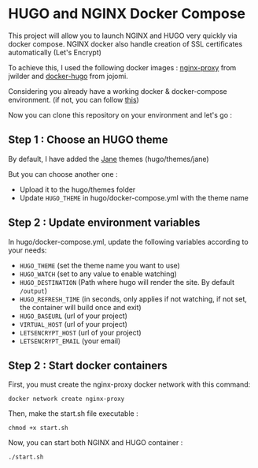 # HUGO and NGINX Docker Compose

This project will allow you to launch NGINX and HUGO very quickly via docker compose.
NGINX docker also handle creation of SSL certificates automatically (Let's Encrypt)

To achieve this, I used the following docker images : [nginx-proxy](https://hub.docker.com/r/jwilder/nginx-proxy) from jwilder and [docker-hugo](https://hub.docker.com/r/jojomi/hugo) from jojomi.

Considering you already have a working docker & docker-compose environment. (if not, you can follow [this](https://support.netfoundry.io/hc/en-us/articles/360057865692-Installing-Docker-and-docker-compose-for-Ubuntu-20-04))

Now you can clone this repository on your environment and let's go :

## Step 1 : Choose an HUGO theme

By default, I have added the [Jane](https://github.com/xianmin/hugo-theme-jane) themes (hugo/themes/jane)

But you can choose another one :
- Upload it to the hugo/themes folder
- Update `HUGO_THEME` in hugo/docker-compose.yml with the theme name

## Step 2 : Update environment variables

In hugo/docker-compose.yml, update the following variables according to your needs: 

* `HUGO_THEME` (set the theme name you want to use)
* `HUGO_WATCH` (set to any value to enable watching)
* `HUGO_DESTINATION` (Path where hugo will render the site. By default `/output`)
* `HUGO_REFRESH_TIME` (in seconds, only applies if not watching, if not set, the container will build once and exit)
* `HUGO_BASEURL` (url of your project)
* `VIRTUAL_HOST` (url of your project)
* `LETSENCRYPT_HOST` (url of your project)
* `LETSENCRYPT_EMAIL` (your email)

## Step 2 : Start docker containers

First, you must create the nginx-proxy docker network with this command:

`docker network create nginx-proxy`

Then, make the start.sh file executable :

`chmod +x start.sh`

Now, you can start both NGINX and HUGO container :

`./start.sh`
